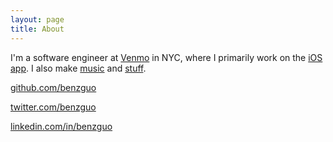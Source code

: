 ```yaml
---
layout: page
title: About
---
```


I'm a software engineer at [Venmo](https://venmo.com/) in NYC, where I primarily work on the [iOS app](https://itunes.apple.com/us/app/venmo/id351727428?mt=8). I also make [music](/music) and [stuff](/projects).

[github.com/benzguo](https://github.com/benzguo)

[twitter.com/benzguo](https://twitter.com/benzguo)

[linkedin.com/in/benzguo](http://www.linkedin.com/in/benzguo)

